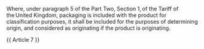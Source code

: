 Where, under paragraph 5 of the Part Two, Section 1, of the Tariff of the United Kingdom, packaging is included with the product for classification purposes, it shall be included for the purposes of determining origin, and considered as originating if the product is originating.

{{ Article 7 }}
